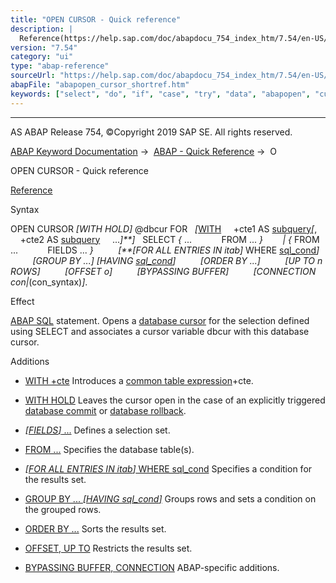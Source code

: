 ```yaml
---
title: "OPEN CURSOR - Quick reference"
description: |
  Reference(https://help.sap.com/doc/abapdocu_754_index_htm/7.54/en-US/abapopen_cursor.htm) Syntax OPEN CURSOR WITH HOLD @dbcur FOR WITH(https://help.sap.com/doc/abapdocu_754_index_htm/7.54/en-US/abapwith_shortref.htm) +cte1 AS subquery(https://help.sap.com/doc/abapdocu_754_index_htm
version: "7.54"
category: "ui"
type: "abap-reference"
sourceUrl: "https://help.sap.com/doc/abapdocu_754_index_htm/7.54/en-US/abapopen_cursor_shortref.htm"
abapFile: "abapopen_cursor_shortref.htm"
keywords: ["select", "do", "if", "case", "try", "data", "abapopen", "cursor", "shortref"]
---
```


* * *

AS ABAP Release 754, ©Copyright 2019 SAP SE. All rights reserved.

[ABAP Keyword Documentation](https://help.sap.com/doc/abapdocu_754_index_htm/7.54/en-US/abenabap.htm) →  [ABAP - Quick Reference](https://help.sap.com/doc/abapdocu_754_index_htm/7.54/en-US/abenabap_shortref.htm) →  O

OPEN CURSOR - Quick reference

[Reference](https://help.sap.com/doc/abapdocu_754_index_htm/7.54/en-US/abapopen_cursor.htm)

Syntax

OPEN CURSOR *\[*WITH HOLD*\]* @dbcur FOR
  *\[*[WITH](https://help.sap.com/doc/abapdocu_754_index_htm/7.54/en-US/abapwith_shortref.htm)
    +cte1 AS [subquery](https://help.sap.com/doc/abapdocu_754_index_htm/7.54/en-US/abensubquery_shortref.htm)*\[*,
    +cte2 AS [subquery](https://help.sap.com/doc/abapdocu_754_index_htm/7.54/en-US/abensubquery_shortref.htm)
    ...*\]**\]*
  SELECT *{* ...
           FROM ... *}*
       *|* *{* FROM ...
           FIELDS ... *}*
         *\[**\[*FOR ALL ENTRIES IN itab*\]* WHERE [sql\_cond](https://help.sap.com/doc/abapdocu_754_index_htm/7.54/en-US/abensql_cond_shortref.htm)*\]*
         *\[*GROUP BY ...*\]* *\[*HAVING [sql\_cond](https://help.sap.com/doc/abapdocu_754_index_htm/7.54/en-US/abensql_cond_shortref.htm)*\]*
         *\[*ORDER BY ...*\]*
         *\[*UP TO n ROWS*\]*
         *\[*OFFSET o*\]*
         *\[*BYPASSING BUFFER*\]*
         *\[*CONNECTION con*|*(con\_syntax)*\]*.

Effect

[ABAP SQL](https://help.sap.com/doc/abapdocu_754_index_htm/7.54/en-US/abenopen_sql_glosry.htm "Glossary Entry") statement. Opens a [database cursor](https://help.sap.com/doc/abapdocu_754_index_htm/7.54/en-US/abendatabase_cursor_glosry.htm "Glossary Entry") for the selection defined using SELECT and associates a cursor variable dbcur with this database cursor.

Additions

-   [WITH +cte](https://help.sap.com/doc/abapdocu_754_index_htm/7.54/en-US/abapwith.htm)
    Introduces a [common table expression](https://help.sap.com/doc/abapdocu_754_index_htm/7.54/en-US/abencommon_table_expression_glosry.htm "Glossary Entry")+cte.
    
-   [WITH HOLD](https://help.sap.com/doc/abapdocu_754_index_htm/7.54/en-US/abapopen_cursor.htm)
    Leaves the cursor open in the case of an explicitly triggered [database commit](https://help.sap.com/doc/abapdocu_754_index_htm/7.54/en-US/abendatabase_commit_glosry.htm "Glossary Entry") or [database rollback](https://help.sap.com/doc/abapdocu_754_index_htm/7.54/en-US/abendatabase_rollback_glosry.htm "Glossary Entry").
    
-   [*\[*FIELDS*\]* ...](https://help.sap.com/doc/abapdocu_754_index_htm/7.54/en-US/abapselect.htm)
    Defines a selection set.
    
-   [FROM ...](https://help.sap.com/doc/abapdocu_754_index_htm/7.54/en-US/abapfrom_clause.htm)
    Specifies the database table(s).
    
-   [*\[*FOR ALL ENTRIES IN itab*\]* WHERE sql\_cond](https://help.sap.com/doc/abapdocu_754_index_htm/7.54/en-US/abapwhere.htm)
    Specifies a condition for the results set.
    
-   [GROUP BY ... *\[*HAVING sql\_cond*\]*](https://help.sap.com/doc/abapdocu_754_index_htm/7.54/en-US/abapgroupby_clause.htm)
    Groups rows and sets a condition on the grouped rows.
    
-   [ORDER BY ...](https://help.sap.com/doc/abapdocu_754_index_htm/7.54/en-US/abaporderby_clause.htm)
    Sorts the results set.
    
-   [OFFSET, UP TO](https://help.sap.com/doc/abapdocu_754_index_htm/7.54/en-US/abapselect_up_to_offset.htm)
    Restricts the results set.
    
-   [BYPASSING BUFFER, CONNECTION](https://help.sap.com/doc/abapdocu_754_index_htm/7.54/en-US/abapselect_additions.htm)
    ABAP-specific additions.